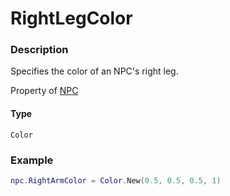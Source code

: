 # RightLegColor

### Description

Specifies the color of an NPC's right leg.

Property of [NPC](/classes/NPC/)

#### Type

`Color`

### Example

```lua
npc.RightArmColor = Color.New(0.5, 0.5, 0.5, 1)
```
